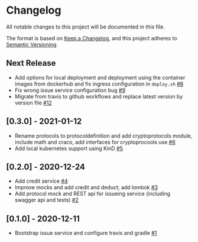 # Changelog
All notable changes to this project will be documented in this file.

The format is based on [Keep a Changelog](https://keepachangelog.com/en/1.0.0/),
and this project adheres to [Semantic Versioning](https://semver.org/spec/v2.0.0.html).

## Next Release
 - Add options for local deployment and deployment using the container images from dockerhub and fix ingress configuration in `deploy.sh` [#8](https://github.com/upbcuk/incentive-services/pull/8)
 - Fix wrong issue service configuration bug [#9](https://github.com/upbcuk/incentive-services/pull/9)
 - Migrate from travis to github workflows and replace latest version by version file [#12](https://github.com/upbcuk/incentive-services/pull/12)

## [0.3.0] - 2021-01-12
 - Rename protocols to protocoldefinition and add cryptoprotocols module, include math and craco, add interfaces for cryptoprocools use [#6](https://github.com/upbcuk/incentive-services/pull/6)
 - Add local kubernetes support using KinD [#5](https://github.com/upbcuk/incentive-services/pull/5)

## [0.2.0] - 2020-12-24
 - Add credit service [#4](https://github.com/upbcuk/incentive-services/pull/4)
 - Improve mocks and add credit and deduct; add lombok [#3](https://github.com/upbcuk/incentive-services/pull/3)
 - Add protocol mock and REST api for issueing service (including swagger api and tests) [#2](https://github.com/upbcuk/incentive-services/pull/2)

## [0.1.0] - 2020-12-11
 - Bootstrap issue service and configure travis and gradle [#1](https://github.com/upbcuk/incentive-services/pull/1)

